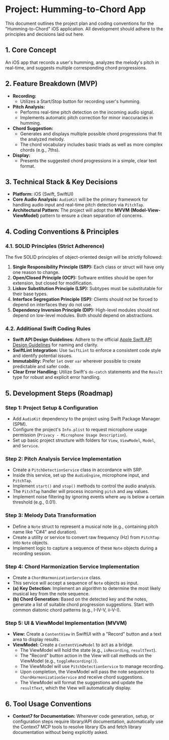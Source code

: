 # Project: Humming-to-Chord App

This document outlines the project plan and coding conventions for the "Humming-to-Chord" iOS application. All development should adhere to the principles and decisions laid out here.

## 1. Core Concept

An iOS app that records a user's humming, analyzes the melody's pitch in real-time, and suggests multiple corresponding chord progressions.

## 2. Feature Breakdown (MVP)

- **Recording:**
    - Utilizes a Start/Stop button for recording user's humming.
- **Pitch Analysis:**
    - Performs real-time pitch detection on the incoming audio signal.
    - Implements automatic pitch correction for minor inaccuracies in humming.
- **Chord Suggestion:**
    - Generates and displays multiple possible chord progressions that fit the analyzed melody.
    - The chord vocabulary includes basic triads as well as more complex chords (e.g., 7ths).
- **Display:**
    - Presents the suggested chord progressions in a simple, clear text format.

## 3. Technical Stack & Key Decisions

- **Platform:** iOS (Swift, SwiftUI)
- **Core Audio Analysis:** `AudioKit` will be the primary framework for handling audio input and real-time pitch detection via `PitchTap`.
- **Architectural Pattern:** The project will adopt the **MVVM (Model-View-ViewModel)** pattern to ensure a clean separation of concerns.

## 4. Coding Conventions & Principles

### 4.1. SOLID Principles (Strict Adherence)

The five SOLID principles of object-oriented design will be strictly followed:
1.  **Single Responsibility Principle (SRP):** Each class or struct will have only one reason to change.
2.  **Open/Closed Principle (OCP):** Software entities should be open for extension, but closed for modification.
3.  **Liskov Substitution Principle (LSP):** Subtypes must be substitutable for their base types.
4.  **Interface Segregation Principle (ISP):** Clients should not be forced to depend on interfaces they do not use.
5.  **Dependency Inversion Principle (DIP):** High-level modules should not depend on low-level modules. Both should depend on abstractions.

### 4.2. Additional Swift Coding Rules

- **Swift API Design Guidelines:** Adhere to the official [Apple Swift API Design Guidelines](https://www.swift.org/documentation/api-design-guidelines/) for naming and clarity.
- **SwiftLint Integration:** Use `SwiftLint` to enforce a consistent code style and identify potential issues.
- **Immutability:** Prefer `let` over `var` wherever possible to create predictable and safer code.
- **Clear Error Handling:** Utilize Swift's `do-catch` statements and the `Result` type for robust and explicit error handling.

## 5. Development Steps (Roadmap)

### Step 1: Project Setup & Configuration
- Add `AudioKit` dependency to the project using Swift Package Manager (SPM).
- Configure the project's `Info.plist` to request microphone usage permission (`Privacy - Microphone Usage Description`).
- Set up basic project structure with folders for `View`, `ViewModel`, `Model`, and `Service`.

### Step 2: Pitch Analysis Service Implementation
- Create a `PitchDetectionService` class in accordance with SRP.
- Inside this service, set up the `AudioEngine`, microphone input, and `PitchTap`.
- Implement `start()` and `stop()` methods to control the audio analysis.
- The `PitchTap` handler will process incoming `pitch` and `amp` values.
- Implement noise filtering by ignoring events where `amp` is below a certain threshold (e.g., 0.01).

### Step 3: Melody Data Transformation
- Define a `Note` struct to represent a musical note (e.g., containing pitch name like "C#4" and duration).
- Create a utility or service to convert raw frequency (Hz) from `PitchTap` into `Note` objects.
- Implement logic to capture a sequence of these `Note` objects during a recording session.

### Step 4: Chord Harmonization Service Implementation
- Create a `ChordHarmonizationService` class.
- This service will accept a sequence of `Note` objects as input.
- **(a) Key Detection:** Implement an algorithm to determine the most likely musical key from the note sequence.
- **(b) Chord Generation:** Based on the detected key and the notes, generate a list of suitable chord progression suggestions. Start with common diatonic chord patterns (e.g., I-IV-V, ii-V-I).

### Step 5: UI & ViewModel Implementation (MVVM)
- **View:** Create a `ContentView` in SwiftUI with a "Record" button and a text area to display results.
- **ViewModel:** Create a `ContentViewModel` to act as a bridge.
    - The ViewModel will hold the state (e.g., `isRecording`, `resultText`).
    - The "Record" button action in the View will call methods on the ViewModel (e.g., `toggleRecording()`).
    - The ViewModel will use `PitchDetectionService` to manage recording.
    - Upon completion, the ViewModel will pass the note sequence to `ChordHarmonizationService` and receive chord suggestions.
    - The ViewModel will format the suggestions and update the `resultText`, which the View will automatically display.

## 6. Tool Usage Conventions

- **Context7 for Documentation:** Whenever code generation, setup, or configuration steps require library/API documentation, automatically use the Context7 MCP tools to resolve library IDs and fetch library documentation without being explicitly asked.
